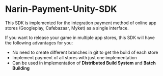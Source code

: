 # Narin-Payment-Unity-SDK
This SDK is implemented for the integration payment method of online app stores (Googleplay, Cafebazaar, Myket) as a single interface.

If you want to release your game in multiple app stores, this SDK will have the following advantages for you:

- No need to create different branches in git to get the build of each store
- Implement payment of all stores with just one implementation
- Can be used in implementation of **Distributed Build System** and **Batch Building**

